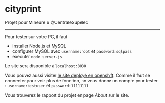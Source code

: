 # cityprint
Projet pour Mineure 6 @CentraleSupelec

---
Pour tester sur votre PC, il faut

- installer Node.js et MySQL
- configurer MySQL avec ```username:root``` et ```password:sqlpass```
- executer ```node server.js```

Le site sera disponible à ```localhost:8080```

Vous pouvez aussi visiter [le site deployé en openshift](http://cityprint-thierry.rhcloud.com). Comme il faut se connecter pour voir plus de fonction, on vous donne un compte pour tester : ```username:testuser``` et ```password:11111111```

Vous trouverez le rapport du projet en page *About* sur le site.
